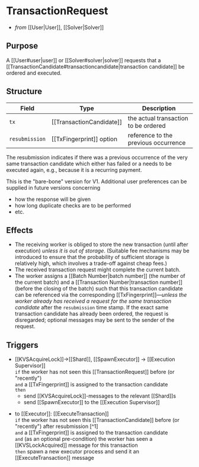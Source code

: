 # TransactionRequest
<!-- --8<-- [start:blurp] -->
- _from_ [[User|User]], [[Solver|Solver]]

## Purpose
A [[User#user|user]] or [[Solver#solver|solver]] requests that
a [[TransactionCandidate#transactioncandidate|transaction candidate]]
be ordered and executed.
<!-- --8<-- [end:blurp] -->
<!-- --8<-- [start:details] -->

## Structure

| Field          | Type                     | Description                          |
|----------------|--------------------------|--------------------------------------|
| `tx`           | [[TransactionCandidate]] | the actual transaction to be ordered |
| `resubmission` | [[TxFingerprint]] option | reference to the previous occurrence |


The resubmission indicates if there was a previous occurrence of
the very same transaction candidate which either has failed or
a needs to be executed again, e.g., because it is a recurring payment.


<!--TODO
| `user_preferences` | TODO                     | how to respond (single worker/reliably), etc. |
-->
<!--
| `chain_id` | [[ChainId]]              | the chosen chain (if not “the” default) |
-->

This is the "bare-bone" version for V1.
Additional user preferences can be supplied in future versions concerning
- how the response will be given
- how long duplicate checks are to be performed
- etc.


## Effects
- The receiving worker is obliged to store the new transaction
  (until after execution)
  _unless it is out of storage_.
  (Suitable fee mechanisms may be introduced to ensure that
    the probability of sufficient storage is relatively high,
    which involves a trade-off against cheap fees.)
- The received transaction request might complete the current batch.  <!--
  (which then is followed up with the creation of a new worker hash in V2).-->
- The worker assigns
  a [[Batch Number|batch number]]
  (the number of the current batch)
  and a [[Transaction Number|transaction number]]
  (before the closing of the batch)
  such that this transaction candidate can be referenced
  via the corresponding [[TxFingerprint]]—_unless
  the worker already has received a request
  for the same transaction candidate_ after the `resubmission` time stamp.
  If the exact same transaction candidate has already been ordered,
  the request is disregarded;
  optional messages may be sent to the sender of the request.
  <!--BE ALERT: consecutive transaction numbers, but arbitrary order-->

## Triggers
<!-- new ! -->
- [[KVSAcquireLock]]→[[Shard]], [[SpawnExecutor]] → [[Execution Supervisor]]  
  `if` the worker has not seen this [[TransactionRequest]]
  before (or "recently")  
  `and` a [[TxFingerprint]] is assigned to the transaction candidate  
  `then`
  - send [[KVSAcquireLock]]-messages to the relevant [[Shard]]s
  - send [[SpawnExecutor]] to the [[Execution Supervisor]]

<!--
- to [Worker](../worker.md#worker): [`NewTransaction`](new-transaction.md)  
  `if` storage was available and the transaction is stored  
  `then` send a copy of the transaction to _all_ mirror workers
- to [Primary](../primary.md#primary): [`NewWorkerHash`](../primary/new-worker-hash.md)  
  `if` the transaction completes a batch  
  `then` send the corresponding new worker hash to the primary
- to [Worker](../worker.md#worker): [`WorkerHashFingerPrint`](worker-hash-fingerprint.md)  
  `if` the transaction completes a batch  
  `then` send the fingerprint of the new worker hash to _all_ mirror workers
-->

<!-- new ! -->


<!-- TODO: move this as a response to EPID message -->
- to [[Executor]]: [[ExecuteTransaction]]  
    `if` the worker has not seen this [[TransactionCandidate]]
    before (or "recently") after resubmission [^1]  
    `and` a [[TxFingerprint]] is assigned to the transaction candidate  
    `and` (as an optional pre-condition)
        the worker has seen a [[KVSLockAcquired]] message for this transaction  
    `then` spawn a new executor process and send it
        an [[ExecuteTransaction]] message
        
<!-- old version
- to [[Executor]] : [[ExecuteTransaction]]  
  `if` the worker has not received the same [[TransactionCandidate]] before  
  `then` the worker sends this [[TransactionCandidate]] to
  the [[Execution Engines|execution engine]] via [[ExecuteTransaction]]
  after spawning an Executor Process via the Execution Supervisor.
- to [[User]] / [[Solver]]: [[TransactionAck]]  
  `if` the worker has not received the same [[TransactionCandidate]] before  
  `then` reply with a [[TransactionAck]]
-->
<!-- --8<-- [end:details] -->





<!--
- `NewTransaction` → Worker  
  {{#include ./worker/new-transaction.md:blurb}}
-->
<!--
- `WorkerHashFingerPrint` → Worker  
  {{#include ./worker/worker-hash-fingerprint.md:blurb}}
-->

<!-- this is gone!
- to [[Shard]]: [[BatchCompleted]]  
  `if` the transaction request completes a batch
  `then` send the respective [[BatchCompleted]]
  to all relevant [[Shard|shards]]
-->
